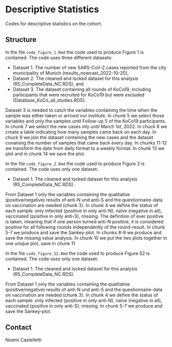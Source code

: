 # Descriptive Statistics

Codes for descriptive statistics on the cohort. 

## Structure

In the file `code_figure_1.Rmd` the code used to produce Figure 1 is contained.
The code uses three different datasets:
- Dataset 1.	The number of new SARS-CoV-2 cases reported from the city municipality of Munich (results_nowcast_2022-10-20),
- Dataset 2.	The cleaned and locked dataset for this analysis (R5_CompleteData_NC.RDS), and
- Dataset 3.	The dataset containing all rounds of KoCo19, including participants that were recruited for KoCo19 but were excluded (Database_KoCo_all_studies.RDS).

Dataset 3 is needed to catch the variables containing the time when the sample was either taken or arrived our institute. In chunk 5 we select those variables and only the samples until Follow-up 5 of the KoCo19 participants.
In chunk 7 we select the new cases inly until March 1st, 2022.
In chuck 8 we create a table indicating how many samples came back on each day.
In chuck 9 we join the dataset containing the new cases and the dataset conaining the number of samples that came back every day.
In chunks 11-12 we transform the date from daily format to a weekly format.
In chunk 13 we plot and in chunk 14 we save the plot.


In the file `code_figure_2.Rmd` the code used to produce Figure 2 is contained.
The code uses only one dataset:
- Dataset 1.	The cleaned and locked dataset for this analysis (R5_CompleteData_NC.RDS).

From Dataset 1 only the variables containing the qualitative (positive/negative) results of anti-N und anti-S and the questionnaire-data on vaccination are needed (chunk 3).
In chunk 4 we define the status of each sample: only infected (positive in only anti-N), naïve (negative in all), vaccinated (positive in only anti-S), missing. The definition of ever positive is taken, meaning that if one person turned anti-N positive, it is considered positive for all following rounds independently of the round-result.
In chunk 5-7 we produce and save the Sankey-plot.
In chunks 8-9 we produce and save the missing value analysis.
In chunk 10 we put the two plots together in one unique plot, save in chunk 11


In the file `code_figure_S2.Rmd` the code used to produce Figure S2 is contained.
The code uses only one dataset:
- Dataset 1.	The cleaned and locked dataset for this analysis (R5_CompleteData_NC.RDS).

From Dataset 1 only the variables containing the qualitative (positive/negative) results of anti-N und anti-S and the questionnaire-data on vaccination are needed (chunk 3).
In chunk 4 we define the status of each sample: only infected (positive in only anti-N), naïve (negative in all), vaccinated (positive in only anti-S), missing.
In chunk 5-7 we produce and save the Sankey-plot.


## Contact

Noemi Castelletti

